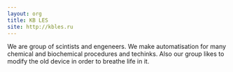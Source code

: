 ```yaml
---
layout: org
title: KB LES
site: http://kbles.ru
---
```

We are group of scintists and engeneers. We make automatisation for many chemical and biochemical procedures and techinks.
Also our group likes to modify the old device in order to breathe life in it.
